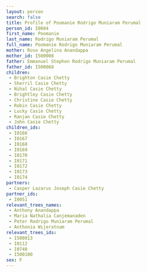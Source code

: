 ```yaml
---
layout: person
search: false
title: Profile of Poomanie Rodrigo Muniaram Perumal
person_id: I0084
first_name: Poomanie
last_name: Rodrigo Muniaram Perumal
full_name: Poomanie Rodrigo Muniaram Perumal
mother: Rose Angelina Anandappa
mother_id: I500008
father: Emmanuel Stephen Rodrigo Muniaram Perumal
father_id: I500068
children:
 - Brighton Casie Chetty
 - Sherril Casie Chetty
 - Nihal Casie Chetty
 - Brightley Casie Chetty
 - Christine Casie Chetty
 - Robin Casie Chetty
 - Lucky Casie Chetty
 - Ranjan Casie Chetty
 - John Casie Chetty
children_ids:
 - I0166
 - I0167
 - I0168
 - I0169
 - I0170
 - I0171
 - I0172
 - I0173
 - I0174
partners:
 - Casper Lazarus Joseph Casie Chetty
partner_ids:
 - I0051
relevant_trees_names:
 - Anthony Anandappa
 - Maria Nathalia Canjemanaden
 - Peter Rodrigo Muniaram Perumal
 - Anthonia Wijeratnam
relevant_trees_ids:
 - I500013
 - I0112
 - I0740
 - I500100
sex: F
---
```


